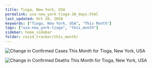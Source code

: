 ```yaml
---
title: Tioga, New York, USA
permalink: usa-new_york-tioga-30_days.html
last_updated: Oct 20, 2020
keywords: ["Tioga, New York, USA", "This Month"]
tags: ["usa-new_york-tioga", "this_month"]
sidebar: home_sidebar
folder: covid_tracker/this_month/
---
```


![Change in Confirmed Cases This Month for Tioga, New York, USA](images/graphs/usa-new_york-tioga-delta_confirmed-30_days_graph.png)

![Change in Confirmed Deaths This Month for Tioga, New York, USA](images/graphs/usa-new_york-tioga-delta_deaths-30_days_graph.png)
